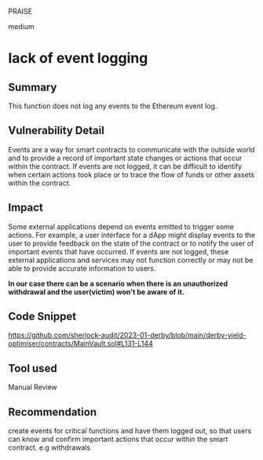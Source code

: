 PRAISE

medium

# lack of event logging

## Summary
This function does not log any events to the Ethereum event log.
## Vulnerability Detail
Events are a way for smart contracts to communicate with the outside world and to provide a record of important state changes or actions that occur within the contract. If events are not logged, it can be difficult to identify when certain actions took place or to trace the flow of funds or other assets within the contract.

## Impact

Some external applications depend on events emitted to trigger some actions.
For example, a user interface for a dApp might display events to the user to provide feedback on the state of the contract or to notify the user of important events that have occurred. If events are not logged, these external applications and services may not function correctly or may not be able to provide accurate information to users.

**In our case there can be a scenario when there is an unauthorized withdrawal and the user(victim) won't be aware of it.** 

## Code Snippet
https://github.com/sherlock-audit/2023-01-derby/blob/main/derby-yield-optimiser/contracts/MainVault.sol#L131-L144

## Tool used

Manual Review

## Recommendation
create events for critical functions and have them logged out, so that users can know and confirm important actions that occur within the smart contract. e.g withdrawals